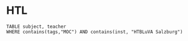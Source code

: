 # HTL

```dataview
TABLE subject, teacher
WHERE contains(tags,"MOC") AND contains(inst, "HTBLuVA Salzburg")
```